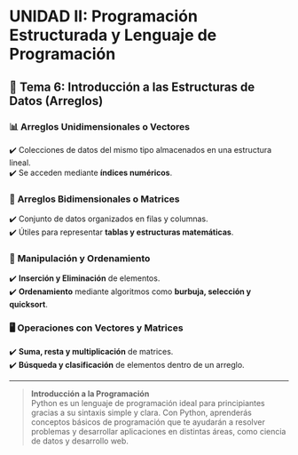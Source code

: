 # **UNIDAD II: Programación Estructurada y Lenguaje de Programación**  

## 📌 **Tema 6: Introducción a las Estructuras de Datos (Arreglos)**  

### 📊 **Arreglos Unidimensionales o Vectores**  
✔️ Colecciones de datos del mismo tipo almacenados en una estructura lineal.  
✔️ Se acceden mediante **índices numéricos**.  

### 🏢 **Arreglos Bidimensionales o Matrices**  
✔️ Conjunto de datos organizados en filas y columnas.  
✔️ Útiles para representar **tablas y estructuras matemáticas**.  

### 🔄 **Manipulación y Ordenamiento**  
✔️ **Inserción y Eliminación** de elementos.  
✔️ **Ordenamiento** mediante algoritmos como **burbuja, selección y quicksort**.  

### 🖥️ **Operaciones con Vectores y Matrices**  
✔️ **Suma, resta y multiplicación** de matrices.  
✔️ **Búsqueda y clasificación** de elementos dentro de un arreglo.  


-------
> **Introducción a la Programación**  
> Python es un lenguaje de programación ideal para principiantes gracias a su sintaxis simple y clara. Con Python, aprenderás conceptos básicos de programación que te ayudarán a resolver problemas y desarrollar aplicaciones en distintas áreas, como ciencia de datos y desarrollo web.